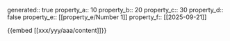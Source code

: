 generated:: true
property_a:: 10
property_b:: 20
property_c:: 30
property_d:: false
property_e:: [[property_e/Number 1]]
property_f:: [[2025-09-21]]

{{embed [[xxx/yyy/aaa/content]]}}

